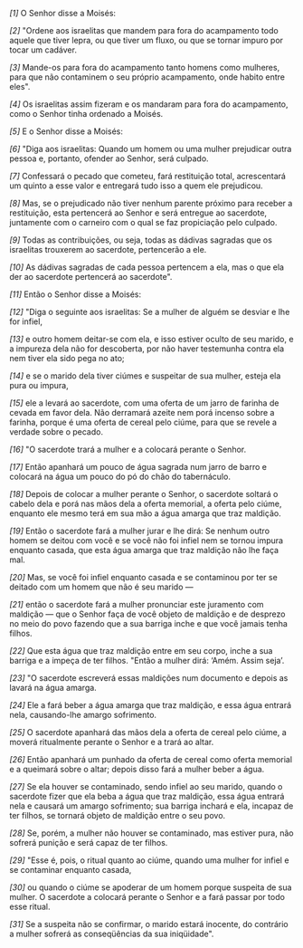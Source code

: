 *[1]* O Senhor disse a Moisés:

*[2]* "Ordene aos israelitas que mandem para fora do acampamento todo aquele que tiver lepra, ou que tiver um fluxo, ou que se tornar impuro por tocar um cadáver.

*[3]* Mande-os para fora do acampamento tanto homens como mulheres, para que não contaminem o seu próprio acampamento, onde habito entre eles".

*[4]* Os israelitas assim fizeram e os mandaram para fora do acampamento, como o Senhor tinha ordenado a Moisés.

*[5]* E o Senhor disse a Moisés:

*[6]* "Diga aos israelitas: Quando um homem ou uma mulher prejudicar outra pessoa e, portanto, ofender ao Senhor, será culpado.

*[7]* Confessará o pecado que cometeu, fará restituição total, acrescentará um quinto a esse valor e entregará tudo isso a quem ele prejudicou.

*[8]* Mas, se o prejudicado não tiver nenhum parente próximo para receber a restituição, esta pertencerá ao Senhor e será entregue ao sacerdote, juntamente com o carneiro com o qual se faz propiciação pelo culpado.

*[9]* Todas as contribuições, ou seja, todas as dádivas sagradas que os israelitas trouxerem ao sacerdote, pertencerão a ele.

*[10]* As dádivas sagradas de cada pessoa pertencem a ela, mas o que ela der ao sacerdote pertencerá ao sacerdote".

*[11]* Então o Senhor disse a Moisés:

*[12]* "Diga o seguinte aos israelitas: Se a mulher de alguém se desviar e lhe for infiel,

*[13]* e outro homem deitar-se com ela, e isso estiver oculto de seu marido, e a impureza dela não for descoberta, por não haver testemunha contra ela nem tiver ela sido pega no ato;

*[14]* e se o marido dela tiver ciúmes e suspeitar de sua mulher, esteja ela pura ou impura,

*[15]* ele a levará ao sacerdote, com uma oferta de um jarro de farinha de cevada em favor dela. Não derramará azeite nem porá incenso sobre a farinha, porque é uma oferta de cereal pelo ciúme, para que se revele a verdade sobre o pecado.

*[16]* "O sacerdote trará a mulher e a colocará perante o Senhor.

*[17]* Então apanhará um pouco de água sagrada num jarro de barro e colocará na água um pouco do pó do chão do tabernáculo.

*[18]* Depois de colocar a mulher perante o Senhor, o sacerdote soltará o cabelo dela e porá nas mãos dela a oferta memorial, a oferta pelo ciúme, enquanto ele mesmo terá em sua mão a água amarga que traz maldição.

*[19]* Então o sacerdote fará a mulher jurar e lhe dirá: Se nenhum outro homem se deitou com você e se você não foi infiel nem se tornou impura enquanto casada, que esta água amarga que traz maldição não lhe faça mal.

*[20]* Mas, se você foi infiel enquanto casada e se contaminou por ter se deitado com um homem que não é seu marido —

*[21]* então o sacerdote fará a mulher pronunciar este juramento com maldição — que o Senhor faça de você objeto de maldição e de desprezo no meio do povo fazendo que a sua barriga inche e que você jamais tenha filhos.

*[22]* Que esta água que traz maldição entre em seu corpo, inche a sua barriga e a impeça de ter filhos. "Então a mulher dirá: ‘Amém. Assim seja’.

*[23]* "O sacerdote escreverá essas maldições num documento e depois as lavará na água amarga.

*[24]* Ele a fará beber a água amarga que traz maldição, e essa água entrará nela, causando-lhe amargo sofrimento.

*[25]* O sacerdote apanhará das mãos dela a oferta de cereal pelo ciúme, a moverá ritualmente perante o Senhor e a trará ao altar.

*[26]* Então apanhará um punhado da oferta de cereal como oferta memorial e a queimará sobre o altar; depois disso fará a mulher beber a água.

*[27]* Se ela houver se contaminado, sendo infiel ao seu marido, quando o sacerdote fizer que ela beba a água que traz maldição, essa água entrará nela e causará um amargo sofrimento; sua barriga inchará e ela, incapaz de ter filhos, se tornará objeto de maldição entre o seu povo.

*[28]* Se, porém, a mulher não houver se contaminado, mas estiver pura, não sofrerá punição e será capaz de ter filhos.

*[29]* "Esse é, pois, o ritual quanto ao ciúme, quando uma mulher for infiel e se contaminar enquanto casada,

*[30]* ou quando o ciúme se apoderar de um homem porque suspeita de sua mulher. O sacerdote a colocará perante o Senhor e a fará passar por todo esse ritual.

*[31]* Se a suspeita não se confirmar, o marido estará inocente, do contrário a mulher sofrerá as conseqüências da sua iniqüidade".

